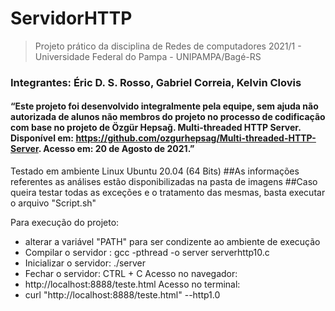 # ServidorHTTP
> Projeto prático da disciplina de Redes de computadores 2021/1 - Universidade Federal do Pampa - UNIPAMPA/Bagé-RS
### Integrantes: Éric D. S. Rosso, Gabriel Correia, Kelvin Clovis
#### “Este projeto foi desenvolvido integralmente pela equipe, sem ajuda não autorizada de alunos não membros do projeto no processo de codificação com base no projeto de Özgür Hepsağ. Multi-threaded HTTP Server. Disponível em: https://github.com/ozgurhepsag/Multi-threaded-HTTP-Server. Acesso em: 20 de Agosto de 2021.”

Testado em ambiente Linux Ubuntu 20.04 (64 Bits)
##As informações referentes as análises estão disponibilizadas na pasta de imagens
##Caso queira testar todas as exceções e o tratamento das mesmas, basta executar o arquivo "Script.sh" 



Para execução do projeto:
   * alterar a variável "PATH" para ser condizente ao ambiente de execução
   * Compilar o servidor : gcc -pthread -o server serverhttp10.c 
   * Inicializar o servidor: ./server
   * Fechar o servidor: CTRL + C
Acesso no navegador: 
   * http://localhost:8888/teste.html
Acesso no terminal:
   * curl "http://localhost:8888/teste.html" --http1.0
